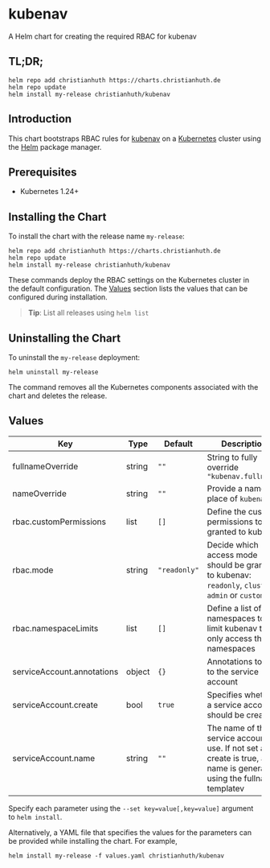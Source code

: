 # kubenav

A Helm chart for creating the required RBAC for kubenav

## TL;DR;

```console
helm repo add christianhuth https://charts.christianhuth.de
helm repo update
helm install my-release christianhuth/kubenav
```

## Introduction

This chart bootstraps RBAC rules for [kubenav](https://github.com/kubenav/kubenav) on a [Kubernetes](http://kubernetes.io) cluster using the [Helm](https://helm.sh) package manager.

## Prerequisites

- Kubernetes 1.24+

## Installing the Chart

To install the chart with the release name `my-release`:

```console
helm repo add christianhuth https://charts.christianhuth.de
helm repo update
helm install my-release christianhuth/kubenav
```

These commands deploy the RBAC settings on the Kubernetes cluster in the default configuration. The [Values](#values) section lists the values that can be configured during installation.

> **Tip**: List all releases using `helm list`

## Uninstalling the Chart

To uninstall the `my-release` deployment:

```console
helm uninstall my-release
```

The command removes all the Kubernetes components associated with the chart and deletes the release.

## Values

| Key | Type | Default | Description |
|-----|------|---------|-------------|
| fullnameOverride | string | `""` | String to fully override `"kubenav.fullname"` |
| nameOverride | string | `""` | Provide a name in place of `kubenav` |
| rbac.customPermissions | list | `[]` | Define the custom permissions to be granted to kubenav |
| rbac.mode | string | `"readonly"` | Decide which access mode should be granted to kubenav: `readonly`, `cluster-admin` or `custom`. |
| rbac.namespaceLimits | list | `[]` | Define a list of namespaces to limit kubenav to only access these namespaces |
| serviceAccount.annotations | object | `{}` | Annotations to add to the service account |
| serviceAccount.create | bool | `true` | Specifies whether a service account should be created |
| serviceAccount.name | string | `""` | The name of the service account to use. If not set and create is true, a name is generated using the fullname templatev |

Specify each parameter using the `--set key=value[,key=value]` argument to `helm install`.

Alternatively, a YAML file that specifies the values for the parameters can be provided while installing the chart. For example,

```console
helm install my-release -f values.yaml christianhuth/kubenav
```
